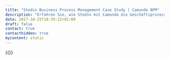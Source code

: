```yaml
---
title: "Stedin Business Process Management Case Study | Camunda BPM"
description: "Erfahren Sie, wie Stedin mit Camunda die Geschäftsprozessautomatisierung organisiert und die Effizienz im Unternehmen gesteigert hat. Camunda ist der Marktführer für Workflow-Automatisierung basierend auf Java und BPMN 2.0."
date: 2017-10-25T10:39:22+02:00
draft: false
contact: true
contacthidden: true
mycontent: static
---
```

{{<case-study-single
company="Stedin"
companydescription="<p>Stedin ist ein regionaler niederländischer Netzbetreiber, der vor allem in der Region Randstad tätig ist. Stedin ist verantwortlich für die Übermittlung von Strom und Gas auf ca. 2 Millionen Haushalte und Industriekunden . Stedin hat insgesamt fast 4 Millionen Verbindungen. Neben drei der vier großen Städte in den Niederlanden (Den Haag, Utrecht und Rotterdam) gehört auch der Hafen von Rotterdam zum Netzwerk.</p>"
customerquote="<p><q>Die wichtigsten Gründe, warum wir Camunda BPM gewählt haben:</p><ul><li>BPMN 2.0-kompatibel</li><li>Technische Fehler / Incident Handling via Cockpit</li><li>Die Möglichkeit laufende Instanzen zu ändern</li><li>Möglichkeit Prozessinstanzen zu anderen Versionen zu migrieren</li><li>Externes Task-Konzept</li><li>Prozesspriorität Funktionalität</li><li>Leichtgewichtige und schnelle Engine</li><li>Hervorragende Dokumentation</li><li>Einfach mit Back-End-Diensten zu integrieren</li><li>Einfach Steuerung der zu verwendeten Ressourcen (Threads, Speicher usw.)</li></ul><p>Unsere bisherigen Erfahrungen sind sehr gut. Migration von der aktuellen BPM-Suite-Implementierung zur Camunda BPM-Plattform dauerte nur 4 Tage. Der Camunda Support ist sehr schnell.</q></p>"
teaser=""
usecase=""
videolink=""
logo="//images.ctfassets.net/vpidbgnakfvf/5hERZdzhawiQckQyo62GWw/8242a3bc918dfbf840c26b742f78c503/stedin.svg"
pdf=""
thumbnail="">}}